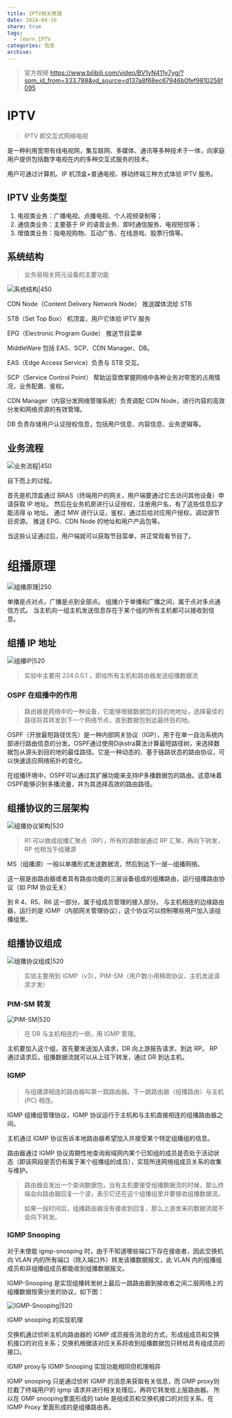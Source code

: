 ```yaml
---
title: IPTV相关原理
date: 2024-04-16
share: true
tags:
  - learn_IPTV
categories: 信息
archive: 
---
```

>官方视频
> https://www.bilibili.com/video/BV1yN411y7yg/?spm_id_from=333.788&vd_source=d137a8f68ec67946b0fef9810258f095


# IPTV 
>IPTV 即交互式网络电视

是一种利用宽带有线电视网，集互联网、多媒体、通讯等多种技术于一体，向家庭用户提供包括数字电视在内的多种交互式服务的技术。

用户可通过计算机、IP 机顶盒+普通电视、移动终端三种方式体验 IPTV 服务。

## IPTV 业务类型
1. 电视类业务：广播电视、点播电视、个人视频录制等；
2. 通信类业务：主要基于 IP 的语音业务、即时通信服务、电视短信等；
3. 增值类业务：指电视购物、互动广告、在线游戏、股票行情等。

## 系统结构
>业务层相关网元设备的主要功能

![系统结构|450](https://cdn.jsdelivr.net/gh/yohakuo/CDN/img/202404160928247.png)

CDN Node（Content Delivery Network Node）
推送媒体流给 STB

STB（Set Top Box）
机顶盒，用户它体验 IPTV 服务

EPG（Electronic Program Guide）
推送节目菜单

MiddleWare
包括 EAS、SCP、CDN Manager、DB。

EAS（Edge Access Service）负责与 STB 交互。

SCP（Service Control Point） 帮助运营商掌握网络中各种业务对带宽的占用情况，业务配置、鉴权。

CDN Manager（内容分发网络管理系统）负责调配 CDN Node，进行内容的高效分发和网络资源的有效管理。

DB 负责存储用户认证授权信息，包括用户信息、内容信息、业务逻辑等。


 
## 业务流程

![业务流程|450](https://cdn.jsdelivr.net/gh/yohakuo/CDN/img/202404160928249.png)

自下而上的过程。

首先是机顶盒通过 BRAS（终端用户的网关，用户端要通过它去访问其他设备）申请获取 IP 地址。
然后在业务机房进行认证授权，注册用户名，有了这些信息后才能活得 ip 地址。
通过 MW 进行认证，鉴权，通过后给对应用户授权，调动源节目资源。
推送 EPG、CDN Node 的地址和用户产品包等。

当这些认证通过后，用户端就可以获取节目菜单，并正常观看节目了。

# 组播原理

![组播原理|250](https://cdn.jsdelivr.net/gh/yohakuo/CDN/img/202404161008004.png)

单播是点对点，广播是点到全部点。
组播介于单播和广播之间，属于点对多点通信方式。
当主机向一组主机发送信息存在于某个组的所有主机都可以接收到信息。

## 组播 IP 地址

![组播IP|520](https://cdn.jsdelivr.net/gh/yohakuo/CDN/img/202404161014143.png)

>实验中主要用 224.0.0.1 ，即给所有主机和路由器发送组播数据流
### OSPF 在组播中的作用
>路由器是网络中的一种设备，它能够根据数据包的目的地地址，选择最佳的路径将其转发到下一个网络节点，直到数据包到达最终目的地。

OSPF（开放最短路径优先）是一种内部网关协议（IGP），用于在单一自治系统内部进行路由信息的分发。OSPF通过使用Dijkstra算法计算最短路径树，来选择数据包从源头到目的地的最佳路径。它是一种动态的、基于链路状态的路由协议，可以快速适应网络拓扑的变化。

在组播环境中，OSPF可以通过其扩展功能来支持IP多播数据包的路由。这意味着OSPF能够识别多播流量，并为其选择高效的路由路径。

## 组播协议的三层架构

![组播协议架构|520](https://cdn.jsdelivr.net/gh/yohakuo/CDN/img/202404161024889.png)
>R1 可以做成组播汇聚点（RP），所有的源数据通过 RP 汇聚，再向下转发，RP 也相当于组播源

MS（组播源）一般以单播形式发送数据流，然后到达下一层--组播网络。

这一层是由路由器或者具有路由功能的三层设备组成的组播路由，运行组播路由协议（如 PIM 协议无关）

到 R 4、R5、R6 这一部分，属于组成员管理的接入部分。
与主机相连的边缘路由器，运行的是 IGMP（内部网关管理协议），这个协议可以控制哪些用户加入该组播组里。

## 组播协议组成

![组播协议组成|520](https://cdn.jsdelivr.net/gh/yohakuo/CDN/img/202404161034067.png)

>实验主要用到 IGMP（v3），PIM-SM（用户数小用稀疏协议，主机发送请求才发）

### PIM-SM 转发 

![PIM-SM|520](https://cdn.jsdelivr.net/gh/yohakuo/CDN/img/202404161042450.png)

> 在 DR 与主机相连的一侧，用 IGMP 管理。

 主机要加入这个组，首先要发送加入请求，DR 向上游报告请求，到达 RP。
 RP 通过请求后，组播数据流就可以从上往下转发，通过 DR 到达主机。

### IGMP
>与组播源相连的路由器叫第一跳路由器。下一跳路由器（组播路由）与主机 (PC) 相连。

IGMP 组播组管理协议，IGMP 协议运行于主机和与主机直接相连的组播路由器之间。

主机通过 IGMP 协议告诉本地路由器希望加入并接受某个特定组播组的信息。

路由器通过 IGMP 协议周期性地查询局域网内某个已知组的成员是否处于活动状态（即该网段是否仍有属于某个组播组的成员），实现所连网络组成员关系的收集与维护。
>路由器会发出一个查询数据包，当有主机要接受组播数据流的时候，那么终端会向路由器回复一个波，表示它还在这个组播组里并要接收组播数据流。
>
>如果一段时间后，组播路由器没有接收到回复，那么上游发来的数据流就不会向下转发。 

### IGMP Snooping
对于未使能 igmp-snooping 时，由于不知道哪些端口下存在接收者，因此交换机向 VLAN 内的所有端口（除入端口外）转发该播数据报文，此 VLAN 内的组播组成员和非组播组成员都能收到组播数据报文。

IGMP-Snooping 是实现组播转发树上最后一跳路由器到接收者之间二层网络上的组播数据按需分发的协议，如下图：

![IGMP-Snooping|520](https://cdn.jsdelivr.net/gh/yohakuo/CDN/img/202404161102825.png)

IGMP snooping 的实现机理

交换机通过侦听主机向路由器的 IGMP 成员报告消息的方式，形成组成员和交换机接口的对应关系；交换机根据该对应关系将收到组播数据包只转给具有组成员的接口。

IGMP proxy与 IGMP Snooping 实现功能相同但机理相异

IGMP snooping 只是通过侦听 IGMP 的消息来获取有关信息，而 GMP proxy则拦截了终端用户的 igmp 请求并进行相关处理后，再将它转发给上层路由器。
所以在 GMP snooping里面形成的 table 是组成员和交换机接口的对应关系，在 IGMP Proxy 里面形成的是组播路由表。